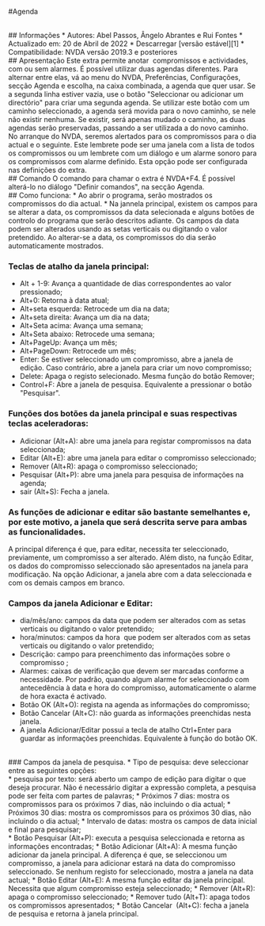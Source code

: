 #Agenda

<br>
## Informações
* Autores: Abel Passos, Ângelo Abrantes  e Rui Fontes
* Actualizado em: 20 de Abril de 2022 
* Descarregar [versão estável][1]
* Compatibilidade: NVDA versão 2019.3 e posteriores

<br>
## Apresentação
Este extra permite anotar  compromissos e actividades, com ou sem alarmes.
É possível utilizar duas agendas diferentes.
Para alternar entre elas, vá ao menu do NVDA, Preferências, Configurações, secção Agenda e escolha, na caixa combinada, a agenda que quer usar.
Se a segunda linha estiver vazia, use o botão "Seleccionar ou adicionar um directório" para criar uma segunda agenda.
Se utilizar este botão com um caminho seleccionado, a agenda será movida para o novo caminho, se nele não existir nenhuma. Se existir, será apenas mudado o caminho, as duas agendas serão preservadas, passando a ser utilizada a do novo caminho.
No arranque do NVDA, seremos alertados para os compromissos para o dia actual e o seguinte. Este lembrete pode ser uma janela com a lista de todos os compromissos ou um lembrete com um diálogo e um alarme sonoro para os compromissos com alarme definido.
Esta opção pode ser configurada nas definições do extra.

<br>
## Comando
O comando para chamar o extra é NVDA+F4.
É possível alterá-lo no diálogo "Definir comandos", na secção Agenda.

<br>
## Como funciona:
* Ao abrir o programa, serão mostrados os compromissos do dia actual.
* Na jannela principal, existem os campos para se alterar a data, os compromissos da data selecionada e alguns botões de controlo do programa que serão descritos adiante.
Os campos da data podem ser alterados usando as setas verticais ou digitando o valor pretendido. Ao alterar-se a data, os compromissos do dia serão automaticamente mostrados.


### Teclas de atalho da janela principal:


* Alt + 1-9: Avança a quantidade de dias correspondentes ao valor pressionado;
* Alt+0: Retorna à data atual;
* Alt+seta esquerda: Retrocede um dia na data;
* Alt+seta direita: Avança um dia na data;
* Alt+Seta acima: Avança uma semana;
* Alt+Seta abaixo: Retrocede uma semana;
* Alt+PageUp: Avança um mês;
* Alt+PageDown: Retrocede um mês;
* Enter: Se estiver seleccionado um compromisso, abre a janela de edição. Caso contrário, abre a janela para criar um novo compromisso;
* Delete: Apaga o registo selecionado. Mesma função do botão Remover;
* Control+F: Abre a janela de pesquisa. Equivalente a pressionar o botão "Pesquisar".


### Funções dos botões da janela principal e suas respectivas teclas aceleradoras:

* Adicionar (Alt+A): abre uma janela para registar compromissos na data seleccionada;
* Editar (Alt+E): abre uma janela para editar o compromisso seleccionado;
* Remover (Alt+R): apaga o compromisso seleccionado;
* Pesquisar (Alt+P): abre uma janela para pesquisa de informações na agenda;
* sair (Alt+S): Fecha a janela.

### As funções de adicionar e editar são bastante semelhantes e, por este motivo, a janela que será descrita serve para ambas as funcionalidades.
A principal diferença é que, para editar, necessita ter seleccionado, previamente, um compromisso a ser alterado.
Além disto, na função Editar, os dados do compromisso seleccionado são apresentados na janela para modificação. Na opção Adicionar, a janela abre com a data seleccionada e com os demais campos em branco. 

### Campos da janela Adicionar e Editar: 

* dia/mês/ano: campos da data que podem ser alterados com as setas verticais ou digitando o valor pretendido; 
* hora/minutos: campos da hora  que podem ser alterados com as setas verticais ou digitando o valor pretendido; 
* Descrição: campo para preenchimento das informações sobre o compromisso ;
* Alarmes: caixas de verificação que devem ser marcadas conforme a necessidade. Por padrão, quando algum alarme for seleccionado com antecedência à data e hora do compromisso, automaticamente o alarme de hora exacta é activado. 
* Botão OK (Alt+O): regista na agenda as informações do compromisso; 
* Botão Cancelar (Alt+C): não guarda as informações preenchidas nesta janela. 
* A janela Adicionar/Editar possui a tecla de atalho Ctrl+Enter para guardar as informações preenchidas. Equivalente à função do botão OK. 

<br>
### Campos da janela de pesquisa. 
* Tipo de pesquisa: deve seleccionar entre as seguintes opções:
<br>
	* pesquisa por texto: será aberto um campo de edição para digitar o que deseja procurar. Não é necessário digitar a expressão completa, a pesquisa pode ser feita com partes de palavras;
	* Próximos 7 dias: mostra os compromissos para os próximos 7 dias, não incluindo o dia actual;
	* Próximos 30 dias: mostra os compromissos para os próximos 30 dias, não incluindo o dia actual;
	* Intervalo de datas: mostra os campos de data inicial e final para pesquisar;
<br>
* Botão Pesquisar (Alt+P): executa a pesquisa seleccionada e retorna as informações encontradas;
* Botão Adicionar (Alt+A): A mesma função adicionar da janela principal. A diferença é que, se seleccionou um compromisso, a janela para adicionar estará na data do compromisso seleccionado. Se nenhum registo for seleccionado, mostra a janela na data actual;
* Botão Editar (Alt+E): A mesma função editar da janela principal. Necessita que algum compromisso esteja seleccionado;
* Remover (Alt+R): apaga o compromisso seleccionado;
* Remover tudo (Alt+T): apaga todos os compromissos apresentados;
* Botão Cancelar  (Alt+C): fecha a janela de pesquisa e retorna à janela principal.

